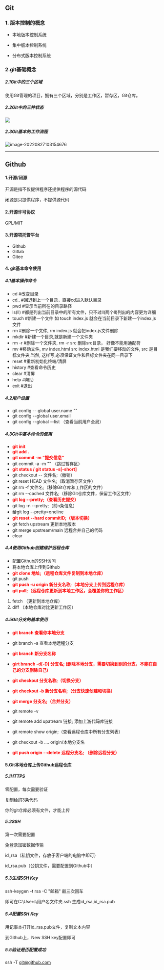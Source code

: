## Git

### 1. 版本控制的概念

- 本地版本控制系统

- 集中版本控制系统

- 分布式版本控制系统

### 2.git基础概念

##### 2.1Git中的三个区域

使用Git管理的项目，拥有三个区域，分别是工作区，暂存区，Git仓库。

##### 2.2Git中的三种状态

![](E:\Typora笔记\images\2022-08-20-19-37-16-image.png)

##### 2.3Git基本的工作流程

![image-20220827103154676](E:\Typora笔记\images\image-20220827103154676.png)

***

## Github

#### 1.开源/闭源

 开源是指不仅提供程序还提供程序的源代码

闭源是只提供程序，不提供源代码

#### 2.开源许可协议

GPL/MIT

#### 3.开源项托管平台

- Github
- Gitlab
- Gitee

#### 4. git基本命令使用

##### 4.1基本操作命令

- cd  #改变目录
- cd.. #回退到上一个目录，直接cd进入默认目录
- pwd  #显示当前所在的目录路径
- ls(ll) #都是列出当前目录中的所有文件，只不过ll(两个ll)列出的内容更为详细
- touch #新建一个文件 如 touch index.js 就会在当前目录下新建一个index.js文件
- rm #删除一个文件, rm index.js 就会把index.js文件删除
- mkdir #新建一个目录,就是新建一个文件夹
- rm -r #删除一个文件夹, rm -r src 删除src目录， 好像不能用通配符
- mv  #移动文件, mv index.html src index.html 是我们要移动的文件, src 是目标文件夹,当然, 这样写,必须保证文件和目标文件夹在同一目录下
- reset  #重新初始化终端/清屏
- history  #查看命令历史
- clear #清屏
- help  #帮助
- exit  #退出

##### 4.2用户设置

- git config -- global user.name ""
- git config --global user.email
- git config --global --list （查看当前用户全局）

##### 4.3Git中基本命令的使用

- <font color=red>**git init**</font>
- <font color=red>**git add .**</font>
- <font color=red>**git commit -m "提交信息"**</font>
- git commit -a -m "" （跳过暂存区）
- <font color=red>**git status / git status -s[-short]**</font>
- git checkout -- 文件名;（撤销）
- git reset HEAD 文件名;（取消暂存区文件）
- git rm -f 文件名;（移除Git仓库和工作区的文件）
- git rm --cached 文件名;（移除Git仓库文件，保留工作区文件）
- <font color=red>**git log  --pretty;（查看历史提交）**</font>
- git log -n --pretty;（前n条信息）
- 给git log --pretty=oneline
- <font color=red>**git reset --hard commitID;（版本切换）**</font>
- git fetch upstream 更新本地版本
- git merge upstream/main 远程合并自己的代码
- clear

##### 4.4使用Github创建维护远程仓库

- 配置Github的SSH访问
- 将本地仓库上传到Github
- <font color=red>**git clone 地址;（远程仓库文件复制到本地仓库）**</font>
- git push
- <font color=red>**git push -u origin 新分支名称;（本地分支上传到远程仓库）**</font>
- <font color=red>**git pull;（远程仓库更新到本地工作区，会覆盖你的工作区）**</font>

1. fetch （更新到本地仓库）
2. diff （本地仓库对比更新工作区）

##### 4.5Git分支的基本使用

- <font color=red>**git branch 查看你本地分支**</font>
- git branch -a 查看本地远程分支
- <font color=red>**git branch 新分支名称**</font>
- <font color=red>**girt branch -d[-D] 分支名; (删除本地分支，需要切换到别的分支，不能在自己的分支删除自己)**</font>
- <font color=red>**git checkout 分支名称;（切换分支）**</font>
- <font color=red>**git checkout -b 新分支名称;（分支快速创建和切换）**</font>
- <font color=red>**git merge 分支名;（合并分支）**</font>

- git remote -v
- git remote add upatream 链接;  添加上游代码库链接
- git remote show origin;（查看远程仓库中所有分支列表）
- git checkout -b  .... origin/本地分支名
- <font color=red>**git push origin --delete 远程分支名; （删除远程分支）**</font>

#### 5.Git本地仓库上传Github远程仓库

##### 5.1HTTPS

零配置，每次需要验证

复制给的3条代码

你的git仓库必须有文件，才能上传

##### 5.2SSH

第一次需要配置

免登录加密数据传输

id_rsa（私钥文件，存放于客户端的电脑中即可）

id_rsa.pub（公钥文件，需要配置到Github中）

##### 5.3生成SSH Key

ssh-keygen -t rsa -C "邮箱" 敲三次回车

即可在C:\Users\用户名文件夹\.ssh 生成id_rsa,id_rsa.pub

##### 5.4配置SSH Key

用记事本打开id_rsa.pub文件，复制文本内容

到Github上，New SSH key配置即可

##### 5.5验证是否配置成功

ssh -T git@github.com







